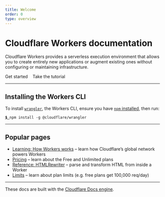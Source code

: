 ```yaml
---
title: Welcome
order: 0
type: overview
---
```


<ContentColumn>

# Cloudflare Workers documentation

Cloudflare Workers provides a serverless execution environment that allows you to create entirely new applications or augment existing ones without configuring or maintaining infrastructure.

<Link to="/tutorials" className="Button Button-is-docs-primary">Get started</Link> &nbsp;&nbsp; <Link to="/tutorials" className="Button Button-is-docs-secondary">Take the tutorial</Link>

--------------------------------

## Installing the Workers CLI

To install [`wrangler`](https://github.com/cloudflare/wrangler), the Workers CLI, ensure you have [`npm` installed](https://www.npmjs.com/get-npm), then run:

<pre class="CodeBlock CodeBlock-scrolls-horizontally CodeBlock-is-light-in-light-theme CodeBlock--language-sh" language="sh"><code><u><b class="CodeBlock--token-prompt">$</b> </u>npm install -g @cloudflare/wrangler</code></pre>

--------------------------------

## Popular pages

- [Learning: How Workers works](/learning/how-workers-works) – learn how Cloudflare’s global network powers Workers
- [Pricing](/platform/pricing) – learn about the Free and Unlimited plans
- [Reference: HTMLRewriter](/runtime-apis/html-rewriter) – parse and transform HTML from inside a Worker
- [Limits](/platform/limits) – learn about plan limits (e.g. free plans get 100,000 req/day)

--------------------------------

These docs are built with the [Cloudflare Docs engine](/docs-engine).

</ContentColumn>
